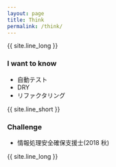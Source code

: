 ```yaml
---
layout: page
title: Think
permalink: /think/
---
```

{{ site.line_long }}
### I want to know
- 自動テスト
- DRY
- リファクタリング

{{ site.line_short }}

### Challenge
- 情報処理安全確保支援士(2018 秋)

{{ site.line_long }}

